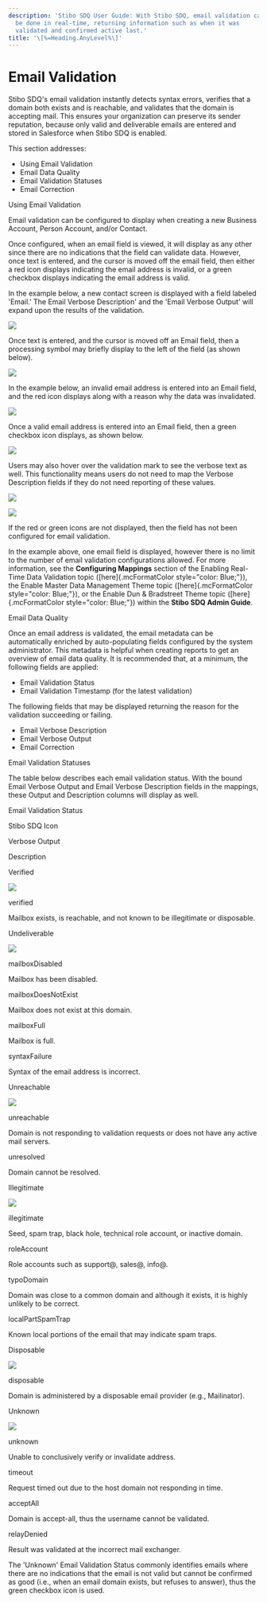 ```yaml
---
description: 'Stibo SDQ User Guide: With Stibo SDQ, email validation can
  be done in real-time, returning information such as when it was
  validated and confirmed active last.'
title: '\[%=Heading.AnyLevel%\]'
---
```


**Email Validation**
====================

Stibo SDQ\'s email validation instantly detects syntax errors, verifies
that a domain both exists and is reachable, and validates that the
domain is accepting mail. This ensures your organization can preserve
its sender reputation, because only valid and deliverable emails are
entered and stored in Salesforce when Stibo SDQ is enabled.

This section addresses:

-   Using Email Validation
-   Email Data Quality
-   Email Validation Statuses
-   Email Correction

Using Email Validation

Email validation can be configured to display when creating a new
Business Account, Person Account, and/or Contact.

Once configured, when an email field is viewed, it will display as any
other since there are no indications that the field can validate data.
However, once text is entered, and the cursor is moved off the email
field, then either a red icon displays indicating the email address is
invalid, or a green checkbox displays indicating the email address is
valid.

In the example below, a new contact screen is displayed with a field
labeled \'Email.\' The Email Verbose Description\' and the \'Email
Verbose Output\' will expand upon the results of the validation.

![](../../../../../Resources/Images/CMDM/User%20Guide/Create%20New%20Contact%20Email%20Field.png)

Once text is entered, and the cursor is moved off an Email field, then a
processing symbol may briefly display to the left of the field (as shown
below).

![](../../../../../Resources/Images/CMDM/User%20Guide/Email%20field%20processing.png)

In the example below, an invalid email address is entered into an Email
field, and the red icon displays along with a reason why the data was
invalidated.

![](../../../../../Resources/Images/CMDM/User%20Guide/Real-time%20Contact%20Data%20Validation/EVEmailRedValid.png)

Once a valid email address is entered into an Email field, then a green
checkbox icon displays, as shown below.

![](../../../../../Resources/Images/CMDM/User%20Guide/Real-time%20Contact%20Data%20Validation/EVEmailGreenValid.png)

Users may also hover over the validation mark to see the verbose text as
well. This functionality means users do not need to map the Verbose
Description fields if they do not need reporting of these values.

![](../../../../../Resources/Images/CMDM/User%20Guide/Real-time%20Contact%20Data%20Validation/hovervalidation.png)

![](../../../../../Resources/Images/CMDM/User%20Guide/Real-time%20Contact%20Data%20Validation/hovervalidation2.png)

If the red or green icons are not displayed, then the field has not been
configured for email validation.

In the example above, one email field is displayed, however there is no
limit to the number of email validation configurations allowed. For more
information, see the **Configuring Mappings** section of the Enabling
Real-Time Data Validation topic ([here]{.mcFormatColor
style="color: Blue;"}), the Enable Master Data Management Theme topic
([here]{.mcFormatColor style="color: Blue;"}), or the Enable Dun &
Bradstreet Theme topic ([here]{.mcFormatColor style="color: Blue;"})
within the **Stibo SDQ Admin Guide**.

Email Data Quality

Once an email address is validated, the email metadata can be
automatically enriched by auto-populating fields configured by the
system administrator. This metadata is helpful when creating reports to
get an overview of email data quality. It is recommended that, at a
minimum, the following fields are applied:

-   Email Validation Status
-   Email Validation Timestamp (for the latest validation)

The following fields that may be displayed returning the reason for the
validation succeeding or failing.

-   Email Verbose Description
-   Email Verbose Output
-   Email Correction

Email Validation Statuses

The table below describes each email validation status. With the bound
Email Verbose Output and Email Verbose Description fields in the
mappings, these Output and Description columns will display as well.

Email Validation Status

Stibo SDQ Icon

Verbose Output

Description

Verified

![](../../../../../Resources/Images/CMDM/User%20Guide/IconGreen.png)

verified

Mailbox exists, is reachable, and not known to be illegitimate or
disposable.

Undeliverable

![](../../../../../Resources/Images/CMDM/User%20Guide/IconRed.png)

mailboxDisabled

Mailbox has been disabled.

mailboxDoesNotExist

Mailbox does not exist at this domain.

mailboxFull

Mailbox is full.

syntaxFailure

Syntax of the email address is incorrect.

Unreachable

![](../../../../../Resources/Images/CMDM/User%20Guide/IconRed.png)

unreachable

Domain is not responding to validation requests or does not have any
active mail servers.

unresolved

Domain cannot be resolved.

Illegitimate

![](../../../../../Resources/Images/CMDM/User%20Guide/IconRed.png)

illegitimate

Seed, spam trap, black hole, technical role account, or inactive domain.

roleAccount

Role accounts such as support@, sales@, info@.

typoDomain

Domain was close to a common domain and although it exists, it is highly
unlikely to be correct.

localPartSpamTrap

Known local portions of the email that may indicate spam traps.

Disposable

![](../../../../../Resources/Images/CMDM/User%20Guide/IconRed.png)

disposable

Domain is administered by a disposable email provider (e.g.,
Mailinator).

Unknown

![](../../../../../Resources/Images/CMDM/User%20Guide/IconGreen.png)

unknown

Unable to conclusively verify or invalidate address.

timeout

Request timed out due to the host domain not responding in time.

acceptAll

Domain is accept-all, thus the username cannot be validated.

relayDenied

Result was validated at the incorrect mail exchanger.

The \'Unknown\' Email Validation Status commonly identifies emails where
there are no indications that the email is not valid but cannot be
confirmed as good (i.e., when an email domain exists, but refuses to
answer), thus the green checkbox icon is used.
